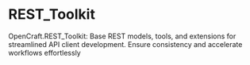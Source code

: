 # REST_Toolkit
OpenCraft.REST_Toolkit: Base REST models, tools, and extensions for streamlined API client development. Ensure consistency and accelerate workflows effortlessly
